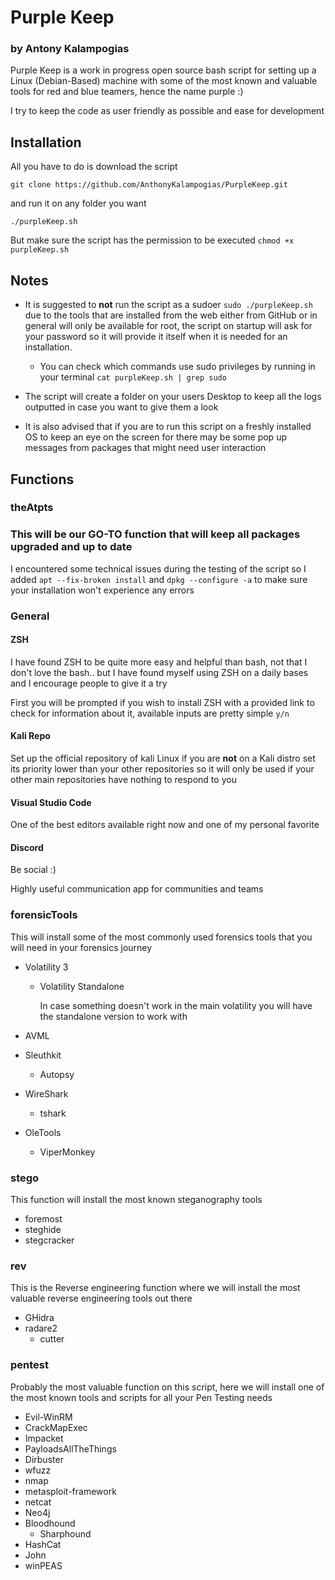 # Purple Keep

### by Antony Kalampogias

​Purple Keep is a work in progress open source bash script for setting up a Linux (Debian-Based) machine with some of the most known and valuable tools for red and blue teamers, hence the name purple :) 

I try to keep the code as user friendly as possible and ease for development

## Installation

All you have to do is download the script

`git clone https://github.com/AnthonyKalampogias/PurpleKeep.git`

and run it on any folder you want 

`./purpleKeep.sh`

But make sure the script has the permission to be executed `chmod +x purpleKeep.sh`



## Notes

- It is suggested to **not** run the script as a sudoer `sudo ./purpleKeep.sh` due to the tools that are installed from the web either from GitHub or in general will only be available for root, the script on startup will ask for your password so it will provide it itself when it is needed for an installation.
  - You can check which commands use sudo privileges by running in your terminal `cat purpleKeep.sh | grep sudo `

- The script will create a folder on your users Desktop to keep all the logs outputted in case you want to give them a look
- It is also advised that if you are to run this script on a freshly installed OS to keep an eye on the screen for there may be some pop up messages from packages that might need user interaction



## Functions

### theAtpts

### This will be our GO-TO function that will keep all packages upgraded and up to date

I encountered some technical issues during the testing of the script so I added `apt --fix-broken install` and `dpkg --configure -a` to make sure your installation won't experience any errors

### General

#### ZSH

I have found ZSH to be quite more easy and helpful than bash, not that I don't love the bash.. but I have found myself using ZSH on a daily bases and I encourage people to give it a try

First you will be prompted if you wish to install ZSH with a provided link to check for information about it, available inputs are pretty simple `y/n`

#### Kali Repo

Set up the official repository of kali Linux if you are **not** on a Kali distro set its priority lower than your other repositories so it will only be used if your other main repositories have nothing to respond to you

#### Visual Studio Code

One of the best editors available right now and one of my personal favorite 

#### Discord

Be social :)

Highly useful communication app for communities and teams



### forensicTools

This will install some of the most commonly used forensics tools that you will need in your forensics journey

- Volatility 3

  - Volatility Standalone

    In case something doesn't work in the main volatility you will have the standalone version to work with

- AVML
- Sleuthkit
  
  - Autopsy
- WireShark
  
  - tshark
- OleTools
  
  - ViperMonkey



### stego

This function will install the most known steganography tools

- foremost 
- steghide
- stegcracker



### rev

This is the Reverse engineering function where we will install the most valuable reverse engineering tools out there

- GHidra
- radare2
  - cutter



### pentest

Probably the most valuable function on this script, here we will install one of the most known tools and scripts for all your Pen Testing needs

- Evil-WinRM
- CrackMapExec
- Impacket
- PayloadsAllTheThings
- Dirbuster
- wfuzz
- nmap
- metasploit-framework
- netcat
- Neo4j
- Bloodhound
  - Sharphound
- HashCat
- John
- winPEAS
